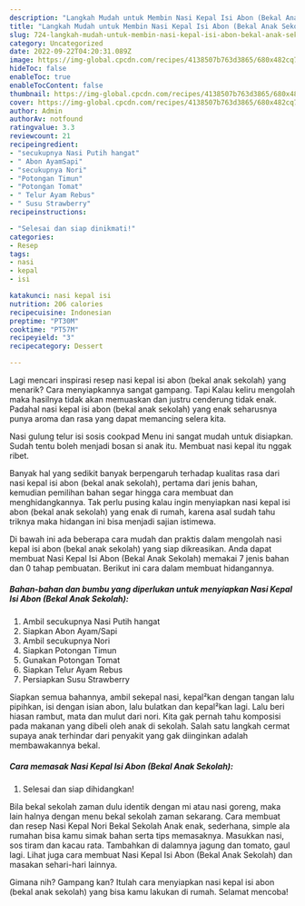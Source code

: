 ```yaml
---
description: "Langkah Mudah untuk Membin Nasi Kepal Isi Abon (Bekal Anak Sekolah) yang Enak"
title: "Langkah Mudah untuk Membin Nasi Kepal Isi Abon (Bekal Anak Sekolah) yang Enak"
slug: 724-langkah-mudah-untuk-membin-nasi-kepal-isi-abon-bekal-anak-sekolah-yang-enak
category: Uncategorized
date: 2022-09-22T04:20:31.089Z
image: https://img-global.cpcdn.com/recipes/4138507b763d3865/680x482cq70/nasi-kepal-isi-abon-bekal-anak-sekolah-foto-resep-utama.jpg
hideToc: false
enableToc: true
enableTocContent: false
thumbnail: https://img-global.cpcdn.com/recipes/4138507b763d3865/680x482cq70/nasi-kepal-isi-abon-bekal-anak-sekolah-foto-resep-utama.jpg
cover: https://img-global.cpcdn.com/recipes/4138507b763d3865/680x482cq70/nasi-kepal-isi-abon-bekal-anak-sekolah-foto-resep-utama.jpg
author: Admin
authorAv: notfound
ratingvalue: 3.3
reviewcount: 21
recipeingredient:
- "secukupnya Nasi Putih hangat"
- " Abon AyamSapi"
- "secukupnya Nori"
- "Potongan Timun"
- "Potongan Tomat"
- " Telur Ayam Rebus"
- " Susu Strawberry"
recipeinstructions:

- "Selesai dan siap dinikmati!"
categories:
- Resep
tags:
- nasi
- kepal
- isi

katakunci: nasi kepal isi 
nutrition: 206 calories
recipecuisine: Indonesian
preptime: "PT30M"
cooktime: "PT57M"
recipeyield: "3"
recipecategory: Dessert

---
```



Lagi mencari inspirasi resep nasi kepal isi abon (bekal anak sekolah) yang menarik? Cara menyiapkannya sangat gampang. Tapi Kalau keliru mengolah maka hasilnya tidak akan memuaskan dan justru cenderung tidak enak. Padahal nasi kepal isi abon (bekal anak sekolah) yang enak seharusnya punya aroma dan rasa yang dapat memancing selera kita.


Nasi gulung telur isi sosis cookpad Menu ini sangat mudah untuk disiapkan. Sudah tentu boleh menjadi bosan si anak itu. Membuat nasi kepal itu nggak ribet.

Banyak hal yang sedikit banyak berpengaruh terhadap kualitas rasa dari nasi kepal isi abon (bekal anak sekolah), pertama dari jenis bahan, kemudian pemilihan bahan segar hingga cara membuat dan menghidangkannya. Tak perlu pusing kalau ingin menyiapkan nasi kepal isi abon (bekal anak sekolah) yang enak di rumah, karena asal sudah tahu triknya maka hidangan ini bisa menjadi sajian istimewa.


Di bawah ini ada beberapa cara mudah dan praktis dalam mengolah nasi kepal isi abon (bekal anak sekolah) yang siap dikreasikan. Anda dapat membuat Nasi Kepal Isi Abon (Bekal Anak Sekolah) memakai 7 jenis bahan dan 0 tahap pembuatan. Berikut ini cara dalam membuat hidangannya.

<!--inarticleads1-->

##### Bahan-bahan dan bumbu yang diperlukan untuk menyiapkan Nasi Kepal Isi Abon (Bekal Anak Sekolah):

1. Ambil secukupnya Nasi Putih hangat
1. Siapkan  Abon Ayam/Sapi
1. Ambil secukupnya Nori
1. Siapkan Potongan Timun
1. Gunakan Potongan Tomat
1. Siapkan  Telur Ayam Rebus
1. Persiapkan  Susu Strawberry


Siapkan semua bahannya, ambil sekepal nasi, kepal²kan dengan tangan lalu pipihkan, isi dengan isian abon, lalu bulatkan dan kepal²kan lagi. Lalu beri hiasan rambut, mata dan mulut dari nori. Kita gak pernah tahu komposisi pada makanan yang dibeli oleh anak di sekolah. Salah satu langkah cermat supaya anak terhindar dari penyakit yang gak diinginkan adalah membawakannya bekal. 

<!--inarticleads2-->

##### Cara memasak Nasi Kepal Isi Abon (Bekal Anak Sekolah):


1. Selesai dan siap dihidangkan!

Bila bekal sekolah zaman dulu identik dengan mi atau nasi goreng, maka lain halnya dengan menu bekal sekolah zaman sekarang. Cara membuat dan resep Nasi Kepal Nori Bekal Sekolah Anak enak, sederhana, simple ala rumahan bisa kamu simak bahan serta tips memasaknya. Masukkan nasi, sos tiram dan kacau rata. Tambahkan di dalamnya jagung dan tomato, gaul lagi. Lihat juga cara membuat Nasi Kepal Isi Abon (Bekal Anak Sekolah) dan masakan sehari-hari lainnya. 

Gimana nih? Gampang kan? Itulah cara menyiapkan nasi kepal isi abon (bekal anak sekolah) yang bisa kamu lakukan di rumah. Selamat mencoba!
